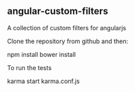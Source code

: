 ## angular-custom-filters

A collection of custom filters for angularjs

Clone the repository from github and then:

npm install 
bower install

To run the tests

karma start karma.conf.js
